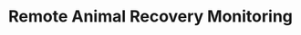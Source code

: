 ---
title: Remote Animal Recovery Monitoring
year: 2020
description: A mobile phone app enabling dog carers to monitor the progress of their dogs post-surgery.
---